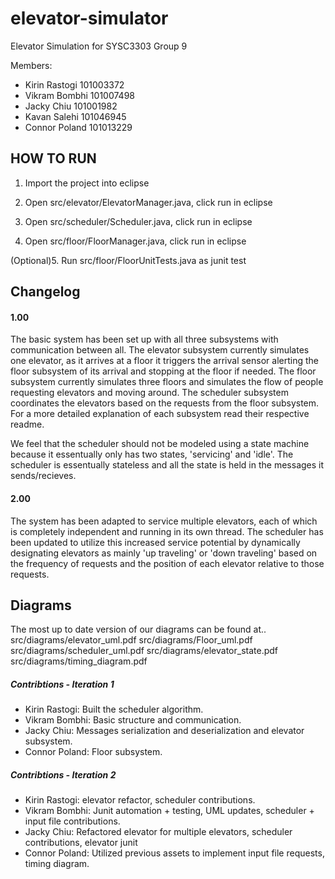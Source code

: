 # elevator-simulator
Elevator Simulation for SYSC3303 Group 9

Members:
- Kirin Rastogi 101003372
- Vikram Bombhi 101007498
- Jacky Chiu 101001982
- Kavan Salehi 101046945
- Connor Poland 101013229



## HOW TO RUN

1. Import the project into eclipse

2. Open src/elevator/ElevatorManager.java, click run in eclipse

3. Open src/scheduler/Scheduler.java, click run in eclipse

4. Open src/floor/FloorManager.java, click run in eclipse

(Optional)5. Run src/floor/FloorUnitTests.java as junit test

## Changelog

#### 1.00
The basic system has been set up with all three subsystems with communication between all. The elevator subsystem currently simulates one elevator, as it arrives at a floor it triggers the arrival sensor alerting the floor subsystem of its arrival and stopping at the floor if needed. The floor subsystem currently simulates three floors and simulates the flow of people requesting elevators and moving around. The scheduler subsystem coordinates the elevators based on the requests from the floor subsystem. For a more detailed explanation of each subsystem read their respective readme.

We feel that the scheduler should not be modeled using a state machine because it essentually only has two states, 'servicing' and 'idle'. The scheduler is essentually stateless and all the state is held in the messages it sends/recieves.

#### 2.00
The system has been adapted to service multiple elevators, each of which is completely independent and running in its own thread. The scheduler has been updated to utilize this increased service potential by dynamically designating elevators as mainly 'up traveling' or 'down traveling' based on the frequency of requests and the position of each elevator relative to those requests.

## Diagrams

The most up to date version of our diagrams can be found at..
	src/diagrams/elevator_uml.pdf
	src/diagrams/Floor_uml.pdf
	src/diagrams/scheduler_uml.pdf
	src/diagrams/elevator_state.pdf
	src/diagrams/timing_diagram.pdf

##### Contribtions - Iteration 1
- Kirin Rastogi: Built the scheduler algorithm.
- Vikram Bombhi: Basic structure and communication.
- Jacky Chiu: Messages serialization and deserialization and elevator subsystem.
- Connor Poland: Floor subsystem.

##### Contribtions - Iteration 2
- Kirin Rastogi: elevator refactor, scheduler contributions.
- Vikram Bombhi: Junit automation + testing, UML updates, scheduler + input file contributions.
- Jacky Chiu: Refactored elevator for multiple elevators, scheduler contributions, elevator junit
- Connor Poland: Utilized previous assets to implement input file requests, timing diagram.

